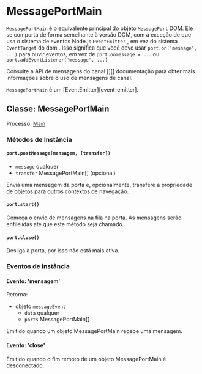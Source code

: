 # MessagePortMain

`MessagePortMain` é o equivalente principal do objeto [`MessagePort`][] DOM. Ele se comporta de forma semelhante à versão DOM, com a exceção de que usa o sistema de eventos Node.js `EventEmitter` , em vez do sistema `EventTarget` do dom . Isso significa que você deve usar `port.on('message', ...)` para ouvir eventos, em vez de `port.onmessage = ...` ou `port.addEventListener('message', ...)`

Consulte a API de mensagens do canal [][] documentação para obter mais informações sobre o uso de mensagens de canal.

`MessagePortMain` é um \[EventEmitter\]\[event-emitter\].

## Classe: MessagePortMain

Processo: [Main](../glossary.md#main-process)

### Métodos de Instância

#### `port.postMessage(mensagem, [transfer])`

* `message` qualquer
* `transfer` MessagePortMain[] (opcional)

Envia uma mensagem da porta e, opcionalmente, transfere a propriedade de objetos para outros contextos de navegação.

#### `port.start()`

Começa o envio de mensagens na fila na porta. As mensagens serão enfileiidas até que este método seja chamado.

#### `port.close()`

Desliga a porta, por isso não está mais ativa.

### Eventos de instância

#### Evento: 'mensagem'

Retorna:

* objeto `messageEvent`
  * `data` qualquer
  * `ports` MessagePortMain[]

Emitido quando um objeto MessagePortMain recebe uma mensagem.

#### Evento: 'close'

Emitido quando o fim remoto de um objeto MessagePortMain é desconectado.

[`MessagePort`]: https://developer.mozilla.org/en-US/docs/Web/API/MessagePort
[2]: https://developer.mozilla.org/en-US/docs/Web/API/Channel_Messaging_API
[3]: https://developer.mozilla.org/en-US/docs/Web/API/Channel_Messaging_API
